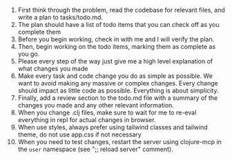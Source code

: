 1. First think through the problem, read the codebase for relevant files, and write a plan to tasks/todo.md.
2. The plan should have a list of todo items that you can check off as you complete them
3. Before you begin working, check in with me and I will verify the plan.
4. Then, begin working on the todo items, marking them as complete as you go.
5. Please every step of the way just give me a high level explanation of what changes you made
6. Make every task and code change you do as simple as possible. We want to avoid making any massive or complex changes. Every change should impact as little code as possible. Everything is about simplicity.
7. Finally, add a review section to the todo.md file with a summary of the changes you made and any other relevant information.
8. When you change .clj files, make sure to wait for me to re-eval everything in repl for actual changes in browser.
9. When use styles, always prefer using tailwind classes and tailwind theme, do not use app.css if not necessary
10. When you need to test changes, restart the server using clojure-mcp in the `user` namespace (see ";; reload server" comment).
